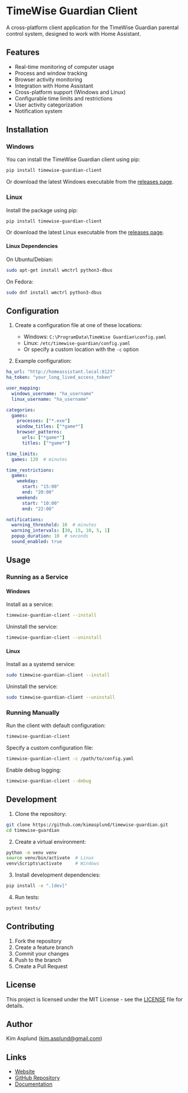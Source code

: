 # TimeWise Guardian Client

A cross-platform client application for the TimeWise Guardian parental control system, designed to work with Home Assistant.

## Features

- Real-time monitoring of computer usage
- Process and window tracking
- Browser activity monitoring
- Integration with Home Assistant
- Cross-platform support (Windows and Linux)
- Configurable time limits and restrictions
- User activity categorization
- Notification system

## Installation

### Windows

You can install the TimeWise Guardian client using pip:

```bash
pip install timewise-guardian-client
```

Or download the latest Windows executable from the [releases page](https://github.com/kimasplund/timewise-guardian/releases).

### Linux

Install the package using pip:

```bash
pip install timewise-guardian-client
```

Or download the latest Linux executable from the [releases page](https://github.com/kimasplund/timewise-guardian/releases).

#### Linux Dependencies

On Ubuntu/Debian:

```bash
sudo apt-get install wmctrl python3-dbus
```

On Fedora:

```bash
sudo dnf install wmctrl python3-dbus
```

## Configuration

1. Create a configuration file at one of these locations:
   - Windows: `C:\ProgramData\TimeWise Guardian\config.yaml`
   - Linux: `/etc/timewise-guardian/config.yaml`
   - Or specify a custom location with the `-c` option

2. Example configuration:

```yaml
ha_url: "http://homeassistant.local:8123"
ha_token: "your_long_lived_access_token"

user_mapping:
  windows_username: "ha_username"
  linux_username: "ha_username"

categories:
  games:
    processes: ["*.exe"]
    window_titles: ["*game*"]
    browser_patterns:
      urls: ["*game*"]
      titles: ["*game*"]

time_limits:
  games: 120  # minutes

time_restrictions:
  games:
    weekday:
      start: "15:00"
      end: "20:00"
    weekend:
      start: "10:00"
      end: "22:00"

notifications:
  warning_threshold: 10  # minutes
  warning_intervals: [30, 15, 10, 5, 1]
  popup_duration: 10  # seconds
  sound_enabled: true
```

## Usage

### Running as a Service

#### Windows

Install as a service:

```bash
timewise-guardian-client --install
```

Uninstall the service:

```bash
timewise-guardian-client --uninstall
```

#### Linux

Install as a systemd service:

```bash
sudo timewise-guardian-client --install
```

Uninstall the service:

```bash
sudo timewise-guardian-client --uninstall
```

### Running Manually

Run the client with default configuration:

```bash
timewise-guardian-client
```

Specify a custom configuration file:

```bash
timewise-guardian-client -c /path/to/config.yaml
```

Enable debug logging:

```bash
timewise-guardian-client --debug
```

## Development

1. Clone the repository:

```bash
git clone https://github.com/kimasplund/timewise-guardian.git
cd timewise-guardian
```

2. Create a virtual environment:

```bash
python -m venv venv
source venv/bin/activate  # Linux
venv\Scripts\activate     # Windows
```

3. Install development dependencies:

```bash
pip install -e ".[dev]"
```

4. Run tests:

```bash
pytest tests/
```

## Contributing

1. Fork the repository
2. Create a feature branch
3. Commit your changes
4. Push to the branch
5. Create a Pull Request

## License

This project is licensed under the MIT License - see the [LICENSE](LICENSE) file for details.

## Author

Kim Asplund (kim.asplund@gmail.com)

## Links

- [Website](https://asplund.kim)
- [GitHub Repository](https://github.com/kimasplund/timewise-guardian)
- [Documentation](https://github.com/kimasplund/timewise-guardian/wiki) 